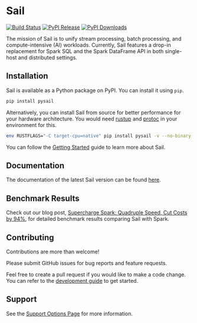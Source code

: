# Sail

[![Build Status](https://github.com/lakehq/sail/actions/workflows/build.yml/badge.svg?branch=main&event=push)](https://github.com/lakehq/sail/actions)
[![PyPI Release](https://img.shields.io/pypi/v/pysail)](https://pypi.org/project/pysail/)
[![PyPI Downloads](https://img.shields.io/pypi/dm/pysail.svg?label=PyPI%20Downloads)](https://pypi.org/project/pysail/)

The mission of Sail is to unify stream processing, batch processing, and compute-intensive (AI) workloads.
Currently, Sail features a drop-in replacement for Spark SQL and the Spark DataFrame API in both single-host and distributed settings.

## Installation

Sail is available as a Python package on PyPI. You can install it using `pip`.

```bash
pip install pysail
```

Alternatively, you can install Sail from source for better performance for your hardware architecture.
You would need [rustup](https://rustup.rs/) and [protoc](https://protobuf.dev/) in your environment for this.

```bash
env RUSTFLAGS="-C target-cpu=native" pip install pysail -v --no-binary pysail
```

You can follow the [Getting Started](https://docs.lakesail.com/sail/latest/guide/getting-started/) guide to learn more about Sail.

## Documentation

The documentation of the latest Sail version can be found [here](https://docs.lakesail.com/sail/latest/).

## Benchmark Results

Check out our blog post, [Supercharge Spark: Quadruple Speed, Cut Costs by 94%](https://lakesail.com/blog/supercharge-spark/), for detailed benchmark results comparing Sail with Spark.

## Contributing

Contributions are more than welcome!

Please submit GitHub issues for bug reports and feature requests.

Feel free to create a pull request if you would like to make a code change.
You can refer to the [development guide](https://docs.lakesail.com/sail/main/development/) to get started.

## Support

See the [Support Options Page](https://lakesail.com/#support) for more information.
